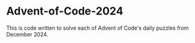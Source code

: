 # Advent-of-Code-2024

This is code written to solve each of Advent of Code's daily puzzles from December 2024.
